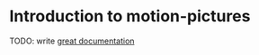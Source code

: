 # Introduction to motion-pictures

TODO: write [great documentation](http://jacobian.org/writing/what-to-write/)
